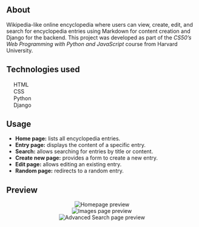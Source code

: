 ## About
Wikipedia-like online encyclopedia where users can view, create, edit, and search for encyclopedia entries using Markdown for content creation and Django for the backend. This project was developed as part of the *CS50’s Web Programming with Python and JavaScript* course from Harvard University.

## Technologies used
<img src="https://cdn.iconscout.com/icon/free/png-256/free-html-5-1-1175208.png" width="15" height="15"> HTML<br>
<img src="https://upload.wikimedia.org/wikipedia/commons/thumb/6/62/CSS3_logo.svg/2048px-CSS3_logo.svg.png" width="15" height="15"> CSS<br>
<img src="https://i.pinimg.com/originals/82/a2/18/82a2188c985ce75402ae44fc43fe7e5e.png" width="15" height="15"> Python<br>
<img src="https://seeklogo.com/images/D/django-logo-4C5ECF7036-seeklogo.com.png" width="15" height="15"> Django

## Usage
* **Home page:** lists all encyclopedia entries.
* **Entry page:** displays the content of a specific entry.
* **Search:** allows searching for entries by title or content.
* **Create new page:** provides a form to create a new entry.
* **Edit page:** allows editing an existing entry.
* **Random page:** redirects to a random entry.

## Preview
<div align="center">
  <img src="https://github.com/malena-bridi/wiki/assets/134395414/e974c624-b659-483b-82c0-d09150d60f47" alt="Homepage preview" />
</div>
<div align="center">
  <img src="https://github.com/malena-bridi/wiki/assets/134395414/85f85fe8-e2a8-45b0-a99c-1b093ff2438d" alt="Images page preview" />
</div>
<div align="center">
  <img src="https://github.com/malena-bridi/wiki/assets/134395414/4225dd3e-948e-4e58-b474-f3e9d40785f5" alt="Advanced Search page preview" />
</div>
